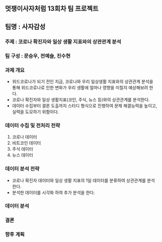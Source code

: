 ## 멋쟁이사자처럼 13회차 팀 프로젝트
## 팀명 : 사자감성

### 주제 : 코로나 확진자와 일상 생활 지표와의 상관관계 분석

### 팀 구성 : 문승우, 전예슬, 진수현

### 과제 개요
* 위드코로나가 되기 전인 지금, 코로나와 우리 일상생활 지표와의 상관관계 분석을 통해 위드코로나로 인한 변화가 우리 생활에 얼마나 영향을 미칠지 예상해보려 한다.
* 코로나 확진자와 일상 생활지표(코인, 주식, 뉴스 등)와의 상관관계를 분석한다.
* 데이터 수집부터 결론 도출까지 스터디 형식으로 진행하여 문제 해결능력을 높이고, 실력을 도모하기 위함이다.

### 데이터 수집 및 전처리 전략
1. 코로나 데이터
2. 비트코인 데이터
3. 주식 데이터
4. 뉴스 데이터

### 데이터 분석 전략
* 코로나 확진자 데이터와 일상 생활 지표의 1일 데이터를 분류하여 상관관계를 분석한다.
* 분석한 데이터를 시각화 하여 추가 분석을 한다.

### 데이터 분석

### 결론

### 향후 계획
